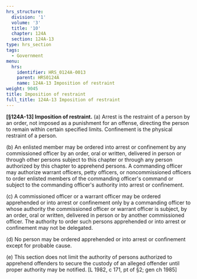 ```yaml
---
hrs_structure:
  division: '1'
  volume: '3'
  title: '10'
  chapter: 124A
  section: 124A-13
type: hrs_section
tags:
  - Government
menu:
  hrs:
    identifier: HRS_0124A-0013
    parent: HRS0124A
    name: 124A-13 Imposition of restraint
weight: 9045
title: Imposition of restraint
full_title: 124A-13 Imposition of restraint
---
```

**[§124A-13] Imposition of restraint.** (a) Arrest is the restraint of a person by an order, not imposed as a punishment for an offense, directing the person to remain within certain specified limits. Confinement is the physical restraint of a person.

(b) An enlisted member may be ordered into arrest or confinement by any commissioned officer by an order, oral or written, delivered in person or through other persons subject to this chapter or through any person authorized by this chapter to apprehend persons. A commanding officer may authorize warrant officers, petty officers, or noncommissioned officers to order enlisted members of the commanding officer's command or subject to the commanding officer's authority into arrest or confinement.

(c) A commissioned officer or a warrant officer may be ordered apprehended or into arrest or confinement only by a commanding officer to whose authority the commissioned officer or warrant officer is subject, by an order, oral or written, delivered in person or by another commissioned officer. The authority to order such persons apprehended or into arrest or confinement may not be delegated.

(d) No person may be ordered apprehended or into arrest or confinement except for probable cause.

(e) This section does not limit the authority of persons authorized to apprehend offenders to secure the custody of an alleged offender until proper authority may be notified. [L 1982, c 171, pt of §2; gen ch 1985]